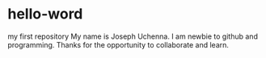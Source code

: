 # hello-word
my first repository
My name is Joseph Uchenna.
I am newbie to github and programming.
Thanks for the opportunity to collaborate and learn.
